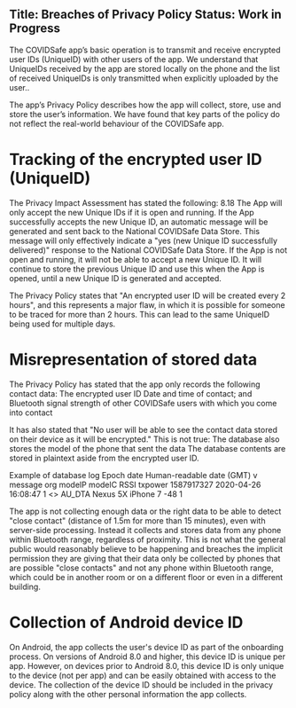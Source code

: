 Title: Breaches of Privacy Policy
Status: Work in Progress
---

<?# Twitter 1264363796207792129 /?>

The COVIDSafe app’s basic operation is to transmit and receive encrypted user IDs (UniqueID) with other users of the app. We understand that UniqueIDs received by the app are stored locally on the phone and the list of received UniqueIDs is only transmitted when explicitly uploaded by the user..

The app’s Privacy Policy describes how the app will collect, store, use and store the user’s information. We have found that key parts of the policy do not reflect the real-world behaviour of the COVIDSafe app.


# Tracking of the encrypted user ID (UniqueID)

The Privacy Impact Assessment has stated the following:
8.18	The App will only accept the new Unique IDs if it is open and running. If the App successfully accepts the new Unique ID, an automatic message will be generated and sent back to the National COVIDSafe Data Store. This message will only effectively indicate a "yes (new Unique ID successfully delivered)" response to the National COVIDSafe Data Store. If the App is not open and running, it will not be able to accept a new Unique ID. It will continue to store the previous Unique ID and use this when the App is opened, until a new Unique ID is generated and accepted.

The Privacy Policy states that "An encrypted user ID will be created every 2 hours", and this represents a major flaw, in which it is possible for someone to be traced for more than 2 hours. This can lead to the same UniqueID being used for multiple days.

# Misrepresentation of stored data
The Privacy Policy has stated that the app only records the following contact data:
The encrypted user ID
Date and time of contact; and
Bluetooth signal strength of other COVIDSafe users with which you come into contact

It has also stated that "No user will be able to see the contact data stored on their device as it will be encrypted." This is not true:
The database also stores the model of the phone that sent the data
The database contents are stored in plaintext aside from the encrypted user ID. 

Example of database log
Epoch date
Human-readable date (GMT)
v
message
org
modelP
modelC
RSSI
txpower
1587917327
2020-04-26 16:08:47
1
<<msg>>
AU_DTA
Nexus 5X
iPhone 7
-48
1

The app is not collecting enough data or the right data to be able to detect "close contact" (distance of 1.5m for more than 15 minutes), even with server-side processing. Instead it collects and stores data from any phone within Bluetooth range, regardless of proximity. This is not what the general public would reasonably believe to be happening and breaches the implicit permission they are giving that their data only be collected by phones that are possible "close contacts" and not any phone within Bluetooth range, which could be in another room or on a different floor or even in a different building.

# Collection of Android device ID
On Android, the app collects the user's device ID as part of the onboarding process. On versions of Android 8.0 and higher, this device ID is unique per app. However, on devices prior to Android 8.0, this device ID is only unique to the device (not per app) and can be easily obtained with access to the device. The collection of the device ID should be included in the privacy policy along with the other personal information the app collects.

